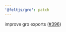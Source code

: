 ```yaml
---
'@feltjs/gro': patch
---
```


improve gro exports ([#396](https://github.com/grogarden/gro/pull/396))
